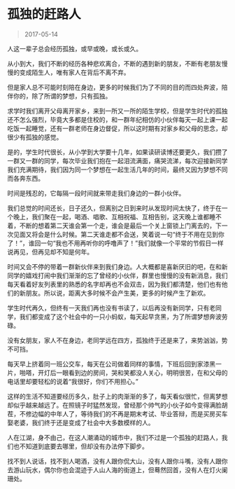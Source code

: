 # 孤独的赶路人

> 2017-05-14

人这一辈子总会经历孤独，或早或晚，或长或久。


从小到大，我们不断的经历各种悲欢离合，不断的遇到新的朋友，不断有老朋友慢慢的变成陌生人，唯有家人在背后不离不弃。


但是家人总不可能时刻陪在身边，更多的时候我们为了不同的目的而四处奔波，陪伴你的，除了所谓的梦想，只有孤独。


求学时我们离开父母离开家乡，来到一所又一所的陌生学校，但是学生时代的孤独还不怎么强烈，毕竟大多都是住校的，和一群年纪相仿的小伙伴每天一起上课一起吃饭一起睡觉，还有一群老师在身边督促，所以这时期有对家乡和父母的思念，却很少有孤独的感觉。


是的，学生时代很长，从小学到大学要十几年，如果读研读博还要更久，我们攒了一群又一群的同学，每次毕业我们抱在一起泪流满面，痛哭流涕，每次迎接新同学我们充满期待，我们因为同一个梦想在一起生活几年的时间，最终又因为梦想不同而各奔东西。


时间是残忍的，它每隔一段时间就来带走我们身边的一群小伙伴。


我们总觉的时间还长，日子还久，但离别之日到来时从发现时间太快了，终于在一个晚上，我们聚在一起，喝酒、唱歌、互相祝福、互相告别，这天晚上谁都睡不着，不断的想着第二天谁会第一个走，谁会是最后一个关上窗锁上门离去的，下一次见面又将会是什么时候。第二天谁走都不会送，笑着说一句“终于不用在见到你了！”，谁回一句“我也不用再听你的呼噜声了！”我们就像一个平常的节假日一样说再见，但再见却不知是何年。


时间又会不停的带着一群新伙伴来到我们身边。人大概都是喜新厌旧的吧，在和新同学的嬉戏打闹中我们渐渐的忘了曾经的小伙伴，群里也慢慢的没有新消息，我们每天看着好友列表里的熟悉的名字却再也不会双击，因为我们都清楚，他们也有他们的新朋友。所以说，距离大多时候不会产生美，更多的时候产生了新欢。


学生时代再久，但终有一天我们再也没有书读了，以后再没有新同学，只有老同学，我们都变成了这个社会中的一只小蚂蚁，每天起早贪黑，为了所谓梦想奔波劳碌。


没有女朋友，家人不在身边，老同学远在四方，孤独终于还是来了，来势汹汹，势不可挡。


每天早上挤着同一班公交车，每天在公司做着同样的事情，下班后回到家漆黑一片，啪嗒，开灯后一眼看到边的房间，哭和笑都没人关心，明明很苦，在和父母的电话里却要轻松的说着“我很好，你们不用担心。”


这样的生活不知道要经历多久，肚子上的肉渐渐的多了，每天看似很忙，但离梦想却似乎越来越远了。在照镜子时猛然发现，曾经那个帅气的小伙子如今变得满脸胡茬，不修边幅的中年人了，等待我们的不再是期末考试、毕业答辩，而是买房买车娶老婆，我们终于还是变成了社会中大多数模样的人。


人在江湖，身不由己，在这人潮涌动的城市中，我们不过是一个孤独的赶路人，我们也不知道到底要去哪里，但却没有办法停下脚步。


找不到人说话，找不到人喝酒，没有人跟你侃大山，没有人跟你斗嘴，没有人跟你去游山玩水，偶尔你也会混迹于人山人海的街道上，但蓦然回首，没有人在灯火阑珊处。